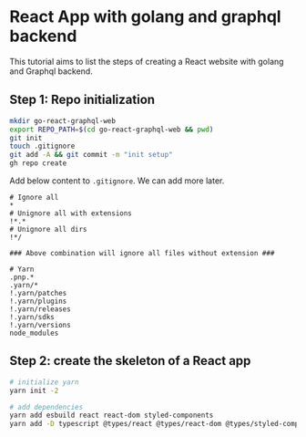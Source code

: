 # React App with golang and graphql backend
This tutorial aims to list the steps of creating a React website with golang and Graphql backend.

## Step 1: Repo initialization

```bash
mkdir go-react-graphql-web
export REPO_PATH=$(cd go-react-graphql-web && pwd)
git init
touch .gitignore
git add -A && git commit -m "init setup"
gh repo create
```
Add below content to `.gitignore`. We can add more later.
```
# Ignore all
*
# Unignore all with extensions
!*.*
# Unignore all dirs
!*/

### Above combination will ignore all files without extension ###

# Yarn
.pnp.*
.yarn/*
!.yarn/patches
!.yarn/plugins
!.yarn/releases
!.yarn/sdks
!.yarn/versions
node_modules
```

## Step 2: create the skeleton of a React app

```bash
# initialize yarn
yarn init -2

# add dependencies
yarn add esbuild react react-dom styled-components
yarn add -D typescript @types/react @types/react-dom @types/styled-components
```
